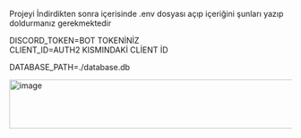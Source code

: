 Projeyi İndirdikten sonra içerisinde .env dosyası açıp içeriğini şunları yazıp doldurmanız gerekmektedir 


DISCORD_TOKEN=BOT TOKENİNİZ   
CLIENT_ID=AUTH2 KISMINDAKİ CLİENT İD   


DATABASE_PATH=./database.db



<img width="875" height="88" alt="image" src="https://github.com/user-attachments/assets/d6f5c36c-1353-4b28-a729-d6bf399bad9c" />
